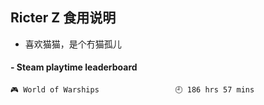 ## Ricter Z 食用说明
- 喜欢猫猫，是个冇猫孤儿

<!-- steam-box start -->
#### - Steam playtime leaderboard
```text
🎮 World of Warships                 🕘 186 hrs 57 mins
```
<!-- Powered by https://github.com/YouEclipse/steam-box . -->
<!-- steam-box end -->
